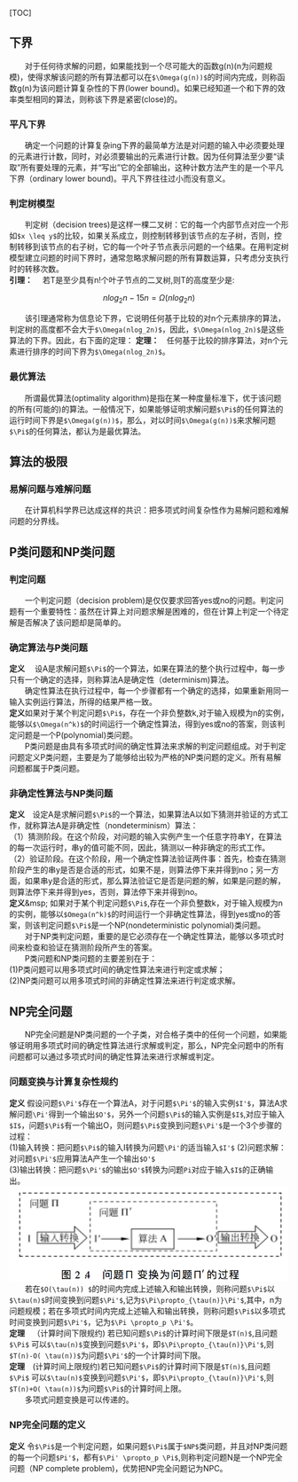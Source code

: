 [TOC]
## 下界  
&emsp;&emsp;对于任何待求解的问题，如果能找到一个尽可能大的函数g(n)(n为问题规模)，使得求解该问题的所有算法都可以在`$\Omega(g(n))$`的时间内完成，则称函数g(n)为该问题计算复杂性的下界(lower bound)。如果已经知道一个和下界的效率类型相同的算法，则称该下界是紧密(close)的。
### 平凡下界  
&emsp;&emsp;确定一个问题的计算复杂ing下界的最简单方法是对问题的输入中必须要处理的元素进行计数，同时，对必须要输出的元素进行计数。因为任何算法至少要“读取”所有要处理的元素，并“写出”它的全部输出，这种计数方法产生的是一个平凡下界（ordinary lower bound)。平凡下界往往过小而没有意义。  
### 判定树模型  
&emsp;&emsp;判定树（decision trees)是这样一棵二叉树：它的每一个内部节点对应一个形如`$x \leq y$`的比较，如果关系成立，则控制转移到该节点的左子树，否则，控制转移到该节点的右子树，它的每一个叶子节点表示问题的一个结果。在用判定树模型建立问题的时间下界时，通常忽略求解问题的所有算数运算，只考虑分支执行时的转移次数。  
**引理：**&emsp; 若T是至少具有n!个叶子节点的二叉树,则T的高度至少是:  
```math
    nlog_2n - 15n = \Omega(nlog_2n)
```
&emsp;&emsp;该引理通常称为信息论下界，它说明任何基于比较的对n个元素排序的算法，判定树的高度都不会大于`$\Omega(nlog_2n)$`，因此，`$\Omega(nlog_2n)$`是这些算法的下界。因此，右下面的定理：
**定理：**&emsp;任何基于比较的排序算法，对n个元素进行排序的时间下界为`$\Omega(nlog_2n)$`。  
### 最优算法 
&emsp;&emsp;所谓最优算法(optimality algorithm)是指在某一种度量标准下，优于该问题的所有(可能的)的算法。一般情况下，如果能够证明求解问题`$\Pi$`的任何算法的运行时间下界是`$\Omega(g(n))$`，那么，对以时间`$\Omega(g(n))$`来求解问题`$\Pi$`的任何算法，都认为是最优算法。
## 算法的极限  
### 易解问题与难解问题
&emsp;&emsp;在计算机科学界已达成这样的共识：把多项式时间复杂性作为易解问题和难解问题的分界线。  
## P类问题和NP类问题
### 判定问题
&emsp;&emsp;一个判定问题（decision problem)是仅仅要求回答yes或no的问题。判定问题有一个重要特性：虽然在计算上对问题求解是困难的，但在计算上判定一个待定解是否解决了该问题却是简单的。
### 确定算法与P类问题
**定义**&emsp; 设A是求解问题`$\Pi$`的一个算法，如果在算法的整个执行过程中，每一步只有一个确定的选择，则称算法A是确定性（determinism)算法。  
&emsp;&emsp;确定性算法在执行过程中，每一个步骤都有一个确定的选择，如果重新用同一输入实例运行算法，所得的结果严格一致。  
**定义**如果对于某个判定问题`$\Pi$`，存在一个非负整数k,对于输入规模为n的实例，能够以`$\Omega(n^k)$`的时间运行一个确定性算法，得到yes或no的答案，则该判定问题是一个P(polynomial)类问题。  
&emsp;&emsp;P类问题是由具有多项式时间的确定性算法来求解的判定问题组成。对于判定问题定义P类问题，主要是为了能够给出较为严格的NP类问题的定义。所有易解问题都属于P类问题。
### 非确定性算法与NP类问题
**定义**&emsp;设定A是求解问题`$\Pi$`的一个算法，如果算法A以如下猜测并验证的方式工作，就称算法A是非确定性（nondeterminism）算法：  
（1）猜测阶段。在这个阶段，对问题的输入实例产生一个任意字符串Y，在算法的每一次运行时，串y的值可能不同，因此，猜测以一种非确定的形式工作。  
（2）验证阶段。在这个阶段，用一个确定性算法验证两件事：首先，检查在猜测阶段产生的串y是否是合适的形式，如果不是，则算法停下来并得到no；另一方面，如果串y是合适的形式，那么算法验证它是否是问题的解，如果是问题的解，则算法停下来并得到yes，否则，算法停下来并得到no。   
**定义**&msp; 如果对于某个判定问题`$\Pi$`,存在一个非负整数k，对于输入规模为n的实例，能够以`$Omega(n^k)$`的时间运行一个非确定性算法，得到yes或no的答案，则该判定问题`$\Pi$`是一个NP(nondeterministic polynomial)类问题。  
&emsp;&emsp;对于NP类判定问题，重要的是它必须存在一个确定性算法，能够以多项式时间来检查和验证在猜测阶段所产生的答案。  
&emsp;&emsp;P类问题和NP类问题的主要差别在于：  
(1)P类问题可以用多项式时间的确定性算法来进行判定或求解；  
(2)NP类问题可以用多项式时间的非确定性算法来进行判定或求解。  
## NP完全问题
&emsp;&emsp;NP完全问题是NP类问题的一个子类，对合格子类中的任何一个问题，如果能够证明用多项式时间的确定性算法进行求解或判定，那么，NP完全问题中的所有问题都可以通过多项式时间的确定性算法来进行求解或判定。  
### 问题变换与计算复杂性规约  
**定义** 假设问题`$\Pi'$`存在一个算法A，对于问题`$\Pi'$`的输入实例`$I'$`，算法A求解问题`\Pi'`得到一个输出`$O'$`，另外一个问题`$\Pi$`的输入实例是`$I$`,对应于输入`$I$`，问题`$\Pi$`有一个输出O，则问题`$\Pi$`变换到问题`$\Pi'$`是一个3个步骤的过程：  
(1)输入转换：把问题`$\Pi$`的输入I转换为问题`\Pi'`的适当输入`$I'$`
(2)问题求解：对问题`$\Pi'$`应用算法A产生一个输出`$O'$`  
(3)输出转换：把问题`$\Pi'$`的输出`$O'$`转换为问题`Pi`对应于输入`$I$`的正确输出。  
![输出转换](https://raw.githubusercontent.com/LonnyZhao/LonnyZhao.github.io/master/img/algorithm/输出转换.png)  
&emsp;&emsp;若在`$O(\tau(n)) $`的时间内完成上述输入和输出转换，则称问题`$\Pi$`以`$\tau(n)$`时间变换到问题`$\Pi'$`,记为`$\Pi\propto_{\tau(n)}\Pi'$`,其中，n为问题规模；若在多项式时间内完成上述输入和输出转换，则称问题`$\Pi$`以多项式时间变换到问题`$\Pi'$`，记为`$\Pi \propto_p \Pi'$`。  
**定理**&emsp;（计算时间下限规约) 若已知问题`$\Pi$`的计算时间下限是`$T(n)$`,且问题`$\Pi$`
可以`$\tau(n)$`变换到问题`$\Pi'$`，即`$\Pi\propto_{\tau(n)}\Pi'$`,则`$T(n)-O( \tau(n))$`为问题`$\Pi'$`的一个计算时间下限。  
**定理**&emsp;(计算时间上限规约)若已知问题`$\Pi$`的计算时间下限是`$T(n)$`,且问题`$\Pi$`
可以`$\tau(n)$`变换到问题`$\Pi'$`，即`$\Pi\propto_{\tau(n)}\Pi'$`,则`$T(n)+O( \tau(n))$`为问题`$\Pi$`的计算时间上限。  
&emsp;&emsp;多项式问题变换是可以传递的。  
### NP完全问题的定义  
**定义** 令`$\Pi$`是一个判定问题，如果问题`$\Pi$`属于`$NP$`类问题，并且对NP类问题的每一个问题`$Pi'$`，都有`$\Pi' \propto_p \Pi$`,则称判定问题N是一个NP完全问题（NP complete problem)，优势把NP完全问题记为NPC。


